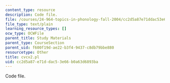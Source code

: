 ```yaml
---
content_type: resource
description: Code file.
file: /courses/24-964-topics-in-phonology-fall-2004/cc2d5a87e71ddac53e66b0a63d6893ba_cvcv2.pl
file_type: text/plain
learning_resource_types: []
ocw_type: OCWFile
parent_title: Study Materials
parent_type: CourseSection
parent_uid: f600f19d-ae22-b3f4-9437-c8db79bbe880
resourcetype: Other
title: cvcv2.pl
uid: cc2d5a87-e71d-dac5-3e66-b0a63d6893ba
---
```

Code file.

